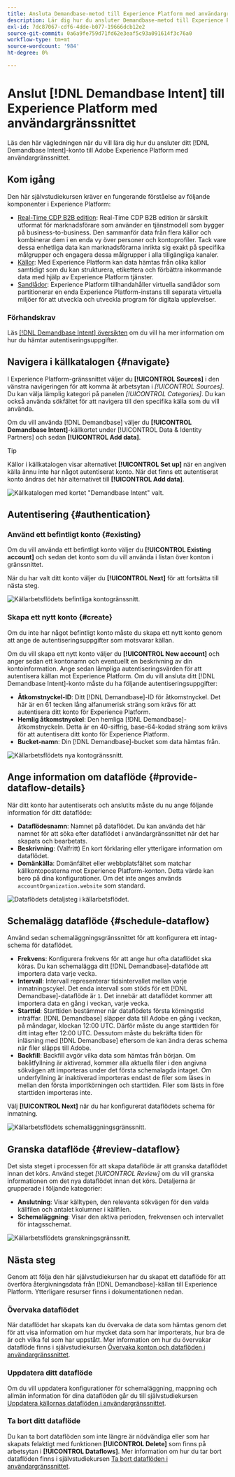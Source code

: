 ```yaml
---
title: Ansluta Demandbase-metod till Experience Platform med användargränssnittet
description: Lär dig hur du ansluter Demandbase-metod till Experience Platform
exl-id: 7dc87067-cdf6-4dde-b077-19666dcb12e2
source-git-commit: 0a6a9fe759d71fd62e3eaf5c93a091614f3c76a0
workflow-type: tm+mt
source-wordcount: '984'
ht-degree: 0%

---
```


# Anslut [!DNL Demandbase Intent] till Experience Platform med användargränssnittet

Läs den här vägledningen när du vill lära dig hur du ansluter ditt [!DNL Demandbase Intent]-konto till Adobe Experience Platform med användargränssnittet.

## Kom igång

Den här självstudiekursen kräver en fungerande förståelse av följande komponenter i Experience Platform:

* [Real-Time CDP B2B edition](../../../../../rtcdp/b2b-overview.md): Real-Time CDP B2B edition är särskilt utformat för marknadsförare som använder en tjänstmodell som bygger på business-to-business. Den sammanför data från flera källor och kombinerar dem i en enda vy över personer och kontoprofiler. Tack vare dessa enhetliga data kan marknadsförarna inrikta sig exakt på specifika målgrupper och engagera dessa målgrupper i alla tillgängliga kanaler.
* [Källor](../../../../home.md): Med Experience Platform kan data hämtas från olika källor samtidigt som du kan strukturera, etikettera och förbättra inkommande data med hjälp av Experience Platform tjänster.
* [Sandlådor](../../../../../sandboxes/home.md): Experience Platform tillhandahåller virtuella sandlådor som partitionerar en enda Experience Platform-instans till separata virtuella miljöer för att utveckla och utveckla program för digitala upplevelser.

### Förhandskrav

Läs [[!DNL Demandbase Intent] översikten](../../../../connectors/data-partners/demandbase.md) om du vill ha mer information om hur du hämtar autentiseringsuppgifter.

## Navigera i källkatalogen {#navigate}

I Experience Platform-gränssnittet väljer du **[!UICONTROL Sources]** i den vänstra navigeringen för att komma åt arbetsytan i *[!UICONTROL Sources]*. Du kan välja lämplig kategori på panelen *[!UICONTROL Categories]*. Du kan också använda sökfältet för att navigera till den specifika källa som du vill använda.

Om du vill använda [!DNL Demandbase] väljer du **[!UICONTROL Demandbase Intent]**-källkortet under [!UICONTROL Data & Identity Partners] och sedan **[!UICONTROL Add data]**.

>[!TIP]
>
>Källor i källkatalogen visar alternativet **[!UICONTROL Set up]** när en angiven källa ännu inte har något autentiserat konto. När det finns ett autentiserat konto ändras det här alternativet till **[!UICONTROL Add data]**.

![Källkatalogen med kortet &quot;Demandbase Intent&quot; valt.](../../../../images/tutorials/create/demandbase/catalog.png)

## Autentisering {#authentication}

### Använd ett befintligt konto {#existing}

Om du vill använda ett befintligt konto väljer du **[!UICONTROL Existing account]** och sedan det konto som du vill använda i listan över konton i gränssnittet.

När du har valt ditt konto väljer du **[!UICONTROL Next]** för att fortsätta till nästa steg.

![Källarbetsflödets befintliga kontogränssnitt.](../../../../images/tutorials/create/demandbase/existing.png)

### Skapa ett nytt konto {#create}

Om du inte har något befintligt konto måste du skapa ett nytt konto genom att ange de autentiseringsuppgifter som motsvarar källan.

Om du vill skapa ett nytt konto väljer du **[!UICONTROL New account]** och anger sedan ett kontonamn och eventuellt en beskrivning av din kontoinformation. Ange sedan lämpliga autentiseringsvärden för att autentisera källan mot Experience Platform. Om du vill ansluta ditt [!DNL Demandbase Intent]-konto måste du ha följande autentiseringsuppgifter:

* **Åtkomstnyckel-ID**: Ditt [!DNL Demandbase]-ID för åtkomstnyckel. Det här är en 61 tecken lång alfanumerisk sträng som krävs för att autentisera ditt konto för Experience Platform.
* **Hemlig åtkomstnyckel**: Den hemliga [!DNL Demandbase]-åtkomstnyckeln. Detta är en 40-siffrig, base-64-kodad sträng som krävs för att autentisera ditt konto för Experience Platform.
* **Bucket-namn**: Din [!DNL Demandbase]-bucket som data hämtas från.

![Källarbetsflödets nya kontogränssnitt.](../../../../images/tutorials/create/demandbase/new.png)

## Ange information om dataflöde {#provide-dataflow-details}

När ditt konto har autentiserats och anslutits måste du nu ange följande information för ditt dataflöde:

* **Dataflödesnamn**: Namnet på dataflödet. Du kan använda det här namnet för att söka efter dataflödet i användargränssnittet när det har skapats och bearbetats.
* **Beskrivning**: (Valfritt) En kort förklaring eller ytterligare information om dataflödet.
* **Domänkälla**: Domänfältet eller webbplatsfältet som matchar källkontoposterna mot Experience Platform-konton. Detta värde kan bero på dina konfigurationer. Om det inte anges används `accountOrganization.website` som standard.

![Dataflödets detaljsteg i källarbetsflödet.](../../../../images/tutorials/create/demandbase/dataflow-detail.png)

## Schemalägg dataflöde {#schedule-dataflow}

Använd sedan schemaläggningsgränssnittet för att konfigurera ett intag-schema för dataflödet.

* **Frekvens**: Konfigurera frekvens för att ange hur ofta dataflödet ska köras. Du kan schemalägga ditt [!DNL Demandbase]-dataflöde att importera data varje vecka.
* **Intervall**: Intervall representerar tidsintervallet mellan varje inmatningscykel. Det enda intervall som stöds för ett [!DNL Demandbase]-dataflöde är `1`. Det innebär att dataflödet kommer att importera data en gång i veckan, varje vecka.
* **Starttid**: Starttiden bestämmer när dataflödets första körningstid inträffar. [!DNL Demandbase] släpper data till Adobe en gång i veckan, på måndagar, klockan 12:00 UTC. Därför måste du ange starttiden för ditt intag efter 12:00 UTC. Dessutom måste du bekräfta tiden för inläsning med [!DNL Demandbase] eftersom de kan ändra deras schema när filer släpps till Adobe.
* **Backfill**: Backfill avgör vilka data som hämtas från början. Om bakåtfyllning är aktiverad, kommer alla aktuella filer i den angivna sökvägen att importeras under det första schemalagda intaget. Om underfyllning är inaktiverad importeras endast de filer som läses in mellan den första importkörningen och starttiden. Filer som lästs in före starttiden importeras inte.

Välj **[!UICONTROL Next]** när du har konfigurerat dataflödets schema för inmatning.

![Källarbetsflödets schemaläggningsgränssnitt.](../../../../images/tutorials/create/demandbase/scheduling.png)

## Granska dataflöde {#review-dataflow}

Det sista steget i processen för att skapa dataflöde är att granska dataflödet innan det körs. Använd steget *[!UICONTROL Review]* om du vill granska informationen om det nya dataflödet innan det körs. Detaljerna är grupperade i följande kategorier:

* **Anslutning**: Visar källtypen, den relevanta sökvägen för den valda källfilen och antalet kolumner i källfilen.
* **Schemaläggning**: Visar den aktiva perioden, frekvensen och intervallet för intagsschemat.

![Källarbetsflödets granskningsgränssnitt.](../../../../images/tutorials/create/demandbase/review.png)

## Nästa steg

Genom att följa den här självstudiekursen har du skapat ett dataflöde för att överföra återgivningsdata från [!DNL Demandbase]-källan till Experience Platform. Ytterligare resurser finns i dokumentationen nedan.

### Övervaka dataflödet

När dataflödet har skapats kan du övervaka de data som hämtas genom det för att visa information om hur mycket data som har importerats, hur bra de är och vilka fel som har uppstått. Mer information om hur du övervakar dataflöde finns i självstudiekursen [Övervaka konton och dataflöden i användargränssnittet](../../../../../dataflows/ui/monitor-sources.md).

### Uppdatera ditt dataflöde

Om du vill uppdatera konfigurationer för schemaläggning, mappning och allmän information för dina dataflöden går du till självstudiekursen [Uppdatera källornas dataflöden i användargränssnittet](../../update-dataflows.md).

### Ta bort ditt dataflöde

Du kan ta bort dataflöden som inte längre är nödvändiga eller som har skapats felaktigt med funktionen **[!UICONTROL Delete]** som finns på arbetsytan i **[!UICONTROL Dataflows]**. Mer information om hur du tar bort dataflöden finns i självstudiekursen [Ta bort dataflöden i användargränssnittet](../../delete.md).
